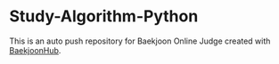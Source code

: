 # Study-Algorithm-Python
This is an auto push repository for Baekjoon Online Judge created with [BaekjoonHub](https://github.com/BaekjoonHub/BaekjoonHub).

